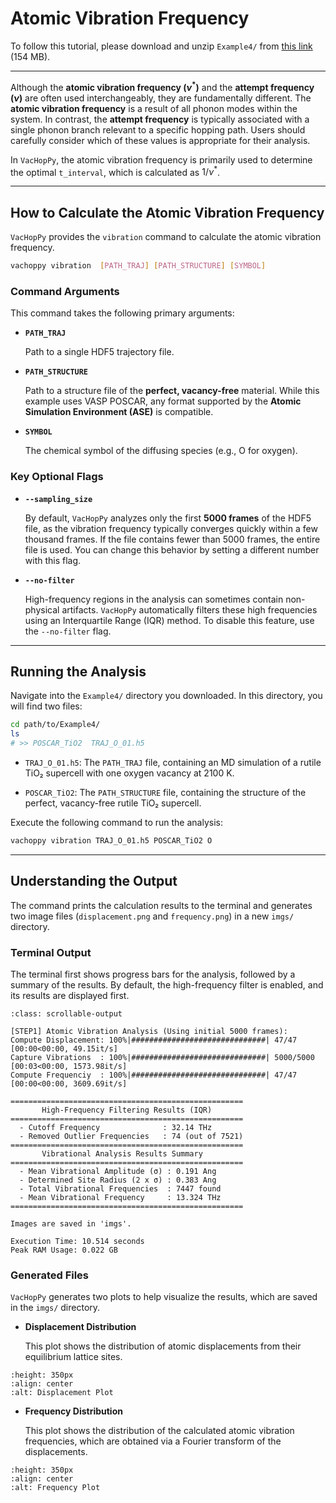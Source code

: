 # Atomic Vibration Frequency

To follow this tutorial, please download and unzip `Example4/` from [this link](https://drive.google.com/file/d/11F_cjfNx2ko9CNyNhymQFAXRNQ9_4xvL/view?usp=drivesdk) (154 MB).

----

Although the **atomic vibration frequency ($\nu^*$)** and the **attempt frequency ($\nu$)** are often used interchangeably, they are fundamentally different. The **atomic vibration frequency** is a result of all phonon modes within the system. In contrast, the **attempt frequency** is typically associated with a single phonon branch relevant to a specific hopping path. Users should carefully consider which of these values is appropriate for their analysis.

In `VacHopPy`, the atomic vibration frequency is primarily used to determine the optimal `t_interval`, which is calculated as $1/\nu^*$.

----

## How to Calculate the Atomic Vibration Frequency

`VacHopPy` provides the `vibration` command to calculate the atomic vibration frequency.

```bash
vachoppy vibration  [PATH_TRAJ] [PATH_STRUCTURE] [SYMBOL]
```

### Command Arguments

This command takes the following primary arguments:

* **`PATH_TRAJ`**

    Path to a single HDF5 trajectory file.

* **`PATH_STRUCTURE`**

    Path to a structure file of the **perfect, vacancy-free** material. While this example uses VASP POSCAR, any format supported by the **Atomic Simulation Environment (ASE)** is compatible.

* **`SYMBOL`**

    The chemical symbol of the diffusing species (e.g., O for oxygen).


### Key Optional Flags

* **`--sampling_size`**

    By default, `VacHopPy` analyzes only the first **5000 frames** of the HDF5 file, as the vibration frequency typically converges quickly within a few thousand frames. If the file contains fewer than 5000 frames, the entire file is used. You can change this behavior by setting a different number with this flag.

* **`--no-filter`**

    High-frequency regions in the analysis can sometimes contain non-physical artifacts. `VacHopPy` automatically filters these high frequencies using an Interquartile Range (IQR) method. To disable this feature, use the `--no-filter` flag.

----

## Running the Analysis

Navigate into the `Example4/` directory you downloaded. In this directory, you will find two files:

```bash
cd path/to/Example4/
ls
# >> POSCAR_TiO2  TRAJ_O_01.h5
```

* `TRAJ_O_01.h5`: The `PATH_TRAJ` file, containing an MD simulation of a rutile TiO₂ supercell with one oxygen vacancy at 2100 K.

* `POSCAR_TiO2`: The `PATH_STRUCTURE` file, containing the structure of the perfect, vacancy-free rutile TiO₂ supercell.

Execute the following command to run the analysis:

```bash
vachoppy vibration TRAJ_O_01.h5 POSCAR_TiO2 O
```

---

## Understanding the Output

The command prints the calculation results to the terminal and generates two image files (`displacement.png` and `frequency.png`) in a new `imgs/` directory.

### Terminal Output

The terminal first shows progress bars for the analysis, followed by a summary of the results. By default, the high-frequency filter is enabled, and its results are displayed first.

```{code-block} bash
:class: scrollable-output

[STEP1] Atomic Vibration Analysis (Using initial 5000 frames):
Compute Displacement: 100%|##############################| 47/47 [00:00<00:00, 49.15it/s]
Capture Vibrations  : 100%|##############################| 5000/5000 [00:03<00:00, 1573.98it/s]
Compute Frequenciy  : 100%|##############################| 47/47 [00:00<00:00, 3609.69it/s]

====================================================
       High-Frequency Filtering Results (IQR)
====================================================
  - Cutoff Frequency              : 32.14 THz
  - Removed Outlier Frequencies   : 74 (out of 7521)
====================================================
       Vibrational Analysis Results Summary
====================================================
  - Mean Vibrational Amplitude (σ) : 0.191 Ang
  - Determined Site Radius (2 x σ) : 0.383 Ang
  - Total Vibrational Frequencies  : 7447 found
  - Mean Vibrational Frequency     : 13.324 THz
====================================================

Images are saved in 'imgs'.

Execution Time: 10.514 seconds
Peak RAM Usage: 0.022 GB
```

### Generated Files

`VacHopPy` generates two plots to help visualize the results, which are saved in the `imgs/` directory.

* **Displacement Distribution**

  This plot shows the distribution of atomic displacements from their equilibrium lattice sites.

```{image} ../../_static/displacement.png
:height: 350px
:align: center
:alt: Displacement Plot
```

* **Frequency Distribution**

  This plot shows the distribution of the calculated atomic vibration frequencies, which are obtained via a Fourier transform of the displacements.

```{image} ../../_static/frequency.png
:height: 350px
:align: center
:alt: Frequency Plot
```